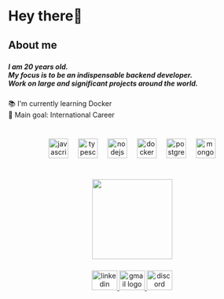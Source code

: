 <h1 align="left">Hey there👋</h1>

###

<h2 align="left">About me</h2>

###

<h5 align="left">I am 20 years old.<br>My focus is to be an indispensable backend developer.<br>Work on large and significant projects around the world.</h5>

###

<p align="left">📚 I'm currently learning Docker<br>🎯 Main goal: International Career</p>

###

<br clear="both">

<div align="center">
  <img src="https://cdn.jsdelivr.net/gh/devicons/devicon/icons/javascript/javascript-original.svg" height="40" alt="javascript logo"  />
  <img width="12" />
  <img src="https://cdn.jsdelivr.net/gh/devicons/devicon/icons/typescript/typescript-original.svg" height="40" alt="typescript logo"  />
  <img width="12" />
  <img src="https://cdn.jsdelivr.net/gh/devicons/devicon/icons/nodejs/nodejs-original.svg" height="40" alt="nodejs logo"  />
  <img width="12" />
  <img src="https://cdn.jsdelivr.net/gh/devicons/devicon/icons/docker/docker-original.svg" height="40" alt="docker logo"  />
  <img width="12" />
  <img src="https://cdn.jsdelivr.net/gh/devicons/devicon/icons/postgresql/postgresql-original.svg" height="40" alt="postgresql logo"  />
  <img width="12" />
  <img src="https://cdn.jsdelivr.net/gh/devicons/devicon/icons/mongodb/mongodb-original.svg" height="40" alt="mongodb logo"  />
</div>

###

<br clear="both">

<div align="center">
  <img height="163" src="https://www.icegif.com/wp-content/uploads/2023/05/icegif-567.gif"  />
</div>

###

<div align="center">
  <a href="https://www.linkedin.com/in/victor-nunes-281ab9262/" target="_blank">
    <img src="https://raw.githubusercontent.com/maurodesouza/profile-readme-generator/master/src/assets/icons/social/linkedin/default.svg" width="52" height="40" alt="linkedin logo"  />
  </a>
  <a href="https://mail.google.com/mail/u/0/#inbox?compose=jrjtXDztNXjLnBFLjVJMLCpMCcTNpqVztFjwQqzjtFjkWxshpZxTMrWSlgfHXFWMmFpVFpDw" target="_blank">
    <img src="https://raw.githubusercontent.com/maurodesouza/profile-readme-generator/master/src/assets/icons/social/gmail/default.svg" width="52" height="40" alt="gmail logo"  />
  </a>
  <a href="https://discord.gg/W8XexAfH" target="_blank">
    <img src="https://raw.githubusercontent.com/maurodesouza/profile-readme-generator/master/src/assets/icons/social/discord/default.svg" width="52" height="40" alt="discord logo"  />
  </a>
</div>

###
